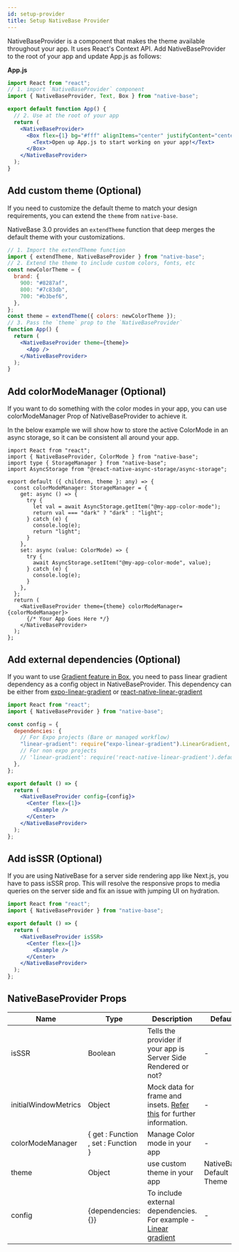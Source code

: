 ```yaml
---
id: setup-provider
title: Setup NativeBase Provider
---
```


NativeBaseProvider is a component that makes the theme available throughout your app. It uses React's Context API. Add NativeBaseProvider to the root of your app and update App.js as follows:

**App.js**

```jsx
import React from "react";
// 1. import `NativeBaseProvider` component
import { NativeBaseProvider, Text, Box } from "native-base";

export default function App() {
  // 2. Use at the root of your app
  return (
    <NativeBaseProvider>
      <Box flex={1} bg="#fff" alignItems="center" justifyContent="center">
        <Text>Open up App.js to start working on your app!</Text>
      </Box>
    </NativeBaseProvider>
  );
}
```

## Add custom theme (Optional)

If you need to customize the default theme to match your design requirements, you can extend the `theme` from `native-base`.

NativeBase 3.0 provides an `extendTheme` function that deep merges the default theme with your customizations.

```jsx
// 1. Import the extendTheme function
import { extendTheme, NativeBaseProvider } from "native-base";
// 2. Extend the theme to include custom colors, fonts, etc
const newColorTheme = {
  brand: {
    900: "#8287af",
    800: "#7c83db",
    700: "#b3bef6",
  },
};
const theme = extendTheme({ colors: newColorTheme });
// 3. Pass the `theme` prop to the `NativeBaseProvider`
function App() {
  return (
    <NativeBaseProvider theme={theme}>
      <App />
    </NativeBaseProvider>
  );
}
```

## Add colorModeManager (Optional)

If you want to do something with the color modes in your app, you can use colorModeManager Prop of NativeBaseProvider to achieve it.

In the below example we will show how to store the active ColorMode in an async storage, so it can be consistent all around your app.

```tsx
import React from "react";
import { NativeBaseProvider, ColorMode } from "native-base";
import type { StorageManager } from "native-base";
import AsyncStorage from "@react-native-async-storage/async-storage";

export default ({ children, theme }: any) => {
  const colorModeManager: StorageManager = {
    get: async () => {
      try {
        let val = await AsyncStorage.getItem("@my-app-color-mode");
        return val === "dark" ? "dark" : "light";
      } catch (e) {
        console.log(e);
        return "light";
      }
    },
    set: async (value: ColorMode) => {
      try {
        await AsyncStorage.setItem("@my-app-color-mode", value);
      } catch (e) {
        console.log(e);
      }
    },
  };
  return (
    <NativeBaseProvider theme={theme} colorModeManager={colorModeManager}>
      {/* Your App Goes Here */}
    </NativeBaseProvider>
  );
};
```

## Add external dependencies (Optional)

If you want to use [Gradient feature in Box](box#with-linear-gradient), you need to pass linear gradient dependency as a config object in NativeBaseProvider. This dependency can be either from [expo-linear-gradient](https://docs.expo.io/versions/latest/sdk/linear-gradient/) or [react-native-linear-gradient](https://www.npmjs.com/package/react-native-linear-gradient)

```jsx
import React from "react";
import { NativeBaseProvider } from "native-base";

const config = {
  dependencies: {
    // For Expo projects (Bare or managed workflow)
    "linear-gradient": require("expo-linear-gradient").LinearGradient,
    // For non expo projects
    // 'linear-gradient': require('react-native-linear-gradient').default,
  },
};

export default () => {
  return (
    <NativeBaseProvider config={config}>
      <Center flex={1}>
        <Example />
      </Center>
    </NativeBaseProvider>
  );
};
```

## Add isSSR (Optional)

If you are using NativeBase for a server side rendering app like Next.js, you have to pass isSSR prop. This will resolve the responsive props to media queries on the server side and fix an issue with jumping UI on hydration.

```jsx
import React from "react";
import { NativeBaseProvider } from "native-base";

export default () => {
  return (
    <NativeBaseProvider isSSR>
      <Center flex={1}>
        <Example />
      </Center>
    </NativeBaseProvider>
  );
};
```

## NativeBaseProvider Props

| Name                 | Type                                | Description                                                                                                                                | Default                  |
| -------------------- | ----------------------------------- | ------------------------------------------------------------------------------------------------------------------------------------------ | ------------------------ |
| isSSR                | Boolean                             | Tells the provider if your app is Server Side Rendered or not?                                                                             | -                        |
| initialWindowMetrics | Object                              | Mock data for frame and insets. [Refer this](https://github.com/th3rdwave/react-native-safe-area-context#testing) for further information. | -                        |
| colorModeManager     | { get : Function , set : Function } | Manage Color mode in your app                                                                                                              | -                        |
| theme                | Object                              | use custom theme in your app                                                                                                               | NativeBase Default Theme |
| config               | {dependencies: {}}                  | To include external dependencies. For example - [Linear gradient](box#with-linear-gradient)                                                | -                        |
